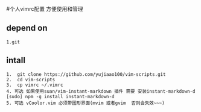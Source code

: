 #个人vimrc配置 方便使用和管理

## depend on 
	1.git 

## intall
	1.	git clone https://github.com/yujiaao100/vim-scripts.git
	2.	cd vim-scripts
	3.  cp vimrc ~/.vimrc
	4. 可选 如果使用suan/vim-instant-markdown 插件 需要 安装instant-markdown-d  [sudo] npm -g install instant-markdown-d
	5. 可选 vCoolor.vim 必须带图形界面(mvim 或者gvim  否则会失效~~~)
